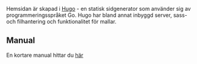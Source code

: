 

Hemsidan är skapad i [Hugo](https://gohugo.io) - en statisk sidgenerator som använder sig av programmeringsspråket Go. Hugo har bland annat inbyggd server, sass- och filhantering och funktionalitet för mallar.

## Manual

En kortare manual hittar du [här](https://doc.clickup.com/p/h/2a5xk-666/2cffe935e857801)
